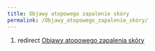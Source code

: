 ```yaml
---
title: Objawy atopowego zapalenie skóry
permalink: /Objawy_atopowego_zapalenie_skóry/
---
```


1.  redirect [Objawy atopowego zapalenia skóry](/Objawy_atopowego_zapalenia_skóry "wikilink")

